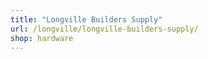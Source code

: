 ```yaml
---
title: "Longville Builders Supply"
url: /longville/longville-builders-supply/
shop: hardware
---
```

